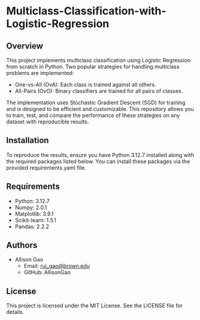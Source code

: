# Multiclass-Classification-with-Logistic-Regression
## Overview
This project implements multiclass classification using Logistic Regression from scratch in Python. Two popular strategies for handling multiclass problems are implemented:

- One-vs-All (OvA): Each class is trained against all others.
- All-Pairs (OvO): Binary classifiers are trained for all pairs of classes.

The implementation uses Stochastic Gradient Descent (SGD) for training and is designed to be efficient and customizable. This repository allows you to train, test, and compare the performance of these strategies on any dataset with reproducible results.

## Installation
To reproduce the results, ensure you have Python 3.12.7 installed along with the required packages listed below. You can install these packages via the provided requirements.yaml file.

## Requirements
- Python: 3.12.7
- Numpy: 2.0.1
- Matplotlib: 3.9.1
- Scikit-learn: 1.5.1
- Pandas: 2.2.2

## Authors
- Allison Gao
	- Email: rui_gao@brown.edu
	- GitHub: AllisonGao
	
## License
This project is licensed under the MIT License. See the LICENSE file for details.
